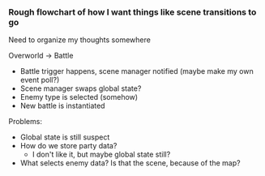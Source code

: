 
### Rough flowchart of how I want things like scene transitions to go
Need to organize my thoughts somewhere

Overworld -> Battle
- Battle trigger happens, scene manager notified (maybe make my own event poll?)
- Scene manager swaps global state?
- Enemy type is selected (somehow)
- New battle is instantiated

Problems:
- Global state is still suspect
- How do we store party data?
  - I don't like it, but maybe global state still?
- What selects enemy data? Is that the scene, because of the map?
